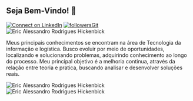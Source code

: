 ## Seja Bem-Vindo! 👋



[![Connect on LinkedIn](https://img.shields.io/badge/--linkedin?label=LinkedIn&logo=LinkedIn&style=social)](https://www.linkedin.com/in/eric-hickenbick-6677311a0/) [![followersGit](https://img.shields.io/github/followers/Eric-Hickenbick?style=social)](https://github.com/Eric-Hickenbick) <img src="https://komarev.com/ghpvc/?username=Eric-Hickenbick&label=Profile%20views&color=0e75b6&style=social" alt="Eric Alessandro Rodrigues Hickenbick" />

 Meus principais conhecimentos se encontram na área de Tecnologia da informação e logística. Busco evoluir por meio de oportunidades, localizando e solucionando problemas, adquirindo conhecimento ao longo do processo. Meu principal objetivo é a melhoria continua, através da relação entre teoria e pratica, buscando analisar e desenvolver soluções reais. 

<img src= "https://camo.githubusercontent.com/2d1552509640bcd4c9a201254787490b0bbfd3a308cfa8eb5a35b7f38cff9c65/68747470733a2f2f696d672e736869656c64732e696f2f62616467652f4a4156412d426567696e6e65722d726564" alt="Eric Alessandro Rodrigues Hickenbick"/> <img src= "https://img.shields.io/badge/HTML-Beginner-orange" alt="Eric Alessandro Rodrigues Hickenbick"/>
